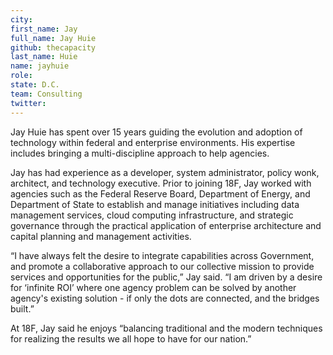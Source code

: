 ```yaml
---
city: 
first_name: Jay
full_name: Jay Huie
github: thecapacity
last_name: Huie
name: jayhuie
role: 
state: D.C.
team: Consulting
twitter: 
---
```

Jay Huie has spent over 15 years guiding the evolution and adoption of technology within federal and enterprise environments. His expertise includes bringing a multi-discipline approach to help agencies.

Jay has had experience as a developer, system administrator, policy wonk, architect, and technology executive. Prior to joining 18F, Jay worked with agencies such as the Federal Reserve Board, Department of Energy, and Department of State to establish and manage initiatives including data management services, cloud computing infrastructure, and strategic governance through the practical application of enterprise architecture and capital planning and management activities.

“I have always felt the desire to integrate capabilities across Government, and promote a collaborative approach to our collective mission to provide services and opportunities for the public,” Jay said. “I am driven by a desire for ‘infinite ROI’ where one agency problem can be solved by another agency's existing solution - if only the dots are connected, and the bridges built.”

At 18F, Jay said he enjoys “balancing traditional and the modern techniques for realizing the results we all hope to have for our nation.”
